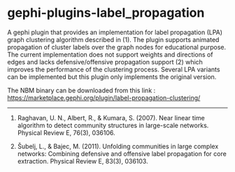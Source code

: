 gephi-plugins-label_propagation
===============================

A gephi plugin that provides an implementation for label propagation (LPA) graph clustering algorithm described in (1).  The plugin supports animated propagation of cluster labels over the graph nodes for educational purpose.
The current implementation does not support weights and directions of edges and lacks defensive/offensive propagation support (2) which improves the performance of the clustering process.
Several LPA variants can be implemented but this plugin only implements the original version.

The NBM binary can be downloaded from this link : https://marketplace.gephi.org/plugin/label-propagation-clustering/

---
1. Raghavan, U. N., Albert, R., & Kumara, S. (2007). Near linear time algorithm to detect community structures in large-scale networks. Physical Review E, 76(3), 036106.

2. Šubelj, L., & Bajec, M. (2011). Unfolding communities in large complex networks: Combining defensive and offensive label propagation for core extraction. Physical Review E, 83(3), 036103.
